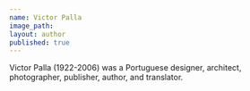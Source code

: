 ```yaml
---
name: Victor Palla
image_path:
layout: author
published: true
---
```

Victor Palla (1922-2006) was a Portuguese designer, architect, photographer, publisher, author, and translator.